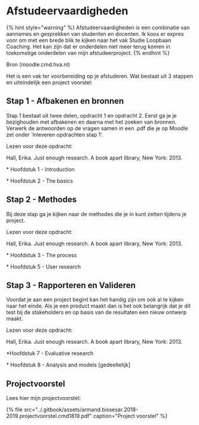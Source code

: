 # Afstudeervaardigheden

{% hint style="warning" %}
Afstudeervaardigheden is een combinatie van aannames en gesprekken van studenten en docenten. Ik koos er expres voor om met een brede blik te kijken naar het vak Studie Loopbaan Coaching. Het kan zijn dat er onderdelen niet meer terug komen in toekomstige onderdelen van mijn afstudeerproject.
{% endhint %}

Bron \(moodle.cmd.hva.nl\)

Het is een vak ter voorbereiding op je afstuderen. Wat bestaat uit 3 stappen en uiteindelijk een project voorstel:

## Stap 1 - Afbakenen en bronnen

Stap 1 bestaat uit twee delen, opdracht 1 en opdracht 2. Eerst ga je je bezighouden met afbakenen en daarna met het zoeken van bronnen. Verwerk de antwoorden op de vragen samen in een .pdf die je op Moodle zet onder ‘inleveren opdrachten stap 1’. 

Lezen voor deze opdracht: 

Hall, Erika. Just enough research. A book apart library, New York: 2013. 

\* Hoofdstuk 1 - Introduction 

\* Hoofdstuk 2 - The basics

## Stap 2 - Methodes

Bij deze stap ga je kijken naar de methodes die je in kunt zetten tijdens je project. 

Lezen voor deze opdracht: 

Hall, Erika. Just enough research. A book apart library, New York: 2013. 

\* Hoofdstuk 3 - The process 

\* Hoofdstuk 5 - User research 

## Stap 3 - Rapporteren en Valideren

Voordat je aan een project begint kan het handig zijn om ook al te kijken naar het einde. Als je een product maakt dan is het ook belangrijk dat je dit test bij de stakeholders en op basis van de resultaten een nieuw ontwerp maakt. 

Lezen voor deze opdracht: 

Hall, Erika. Just enough research. A book apart library, New York: 2013. 

\*Hoofdstuk 7 - Evaluative research 

\* Hoofdstuk 8 - Analysis and models \[gedeeltelijk\]

## Projectvoorstel

Lees hier mijn projectvoorstel:

{% file src="../.gitbook/assets/armand.bissesar.2018-2019.projectvoorstel.cmd1819.pdf" caption="Project voorstel" %}

